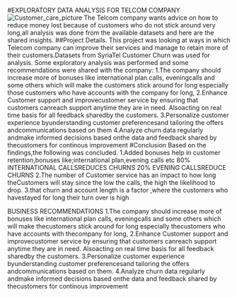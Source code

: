 #EXPLORATORY DATA ANALYSIS FOR TELCOM COMPANY
![Customer_care_picture](https://github.com/mourinem97/Phase-3-project.PNG)
The Telcom company wants advice on how to reduce money lost because of customers who do not stick around very long,all analysis was done from the available datasets and here are the shared insights.
##Project Details.
This project was looking at ways in which Telecom company can improve their services and manage to retain more of their customers.Datasets from SyriaTel Customer Churn was used for analysis.
Some exploratory analysis was performed and some recommendations were shared with the company:
1.The company should increase more of bonuses like international plan calls, eveningcalls and some others which will make the customers stick around for long especially those customers who have accounts with the company for long,
2.Enhance Customer support and improvecustomer service by ensuring that customers canreach support anytime they are in need. Alsoacting on real time basis for all feedback sharedby the customers.
3.Personalize
customer experience byunderstanding customer preferencesand tailoring the offers andcommunications based on them
4.Analyze churn data regularly andmake informed decisions based onthe data and feedback shared by thecustomers for continous improvement
#Conclusion
Based on the findings,the following was concluded.
1.Added bonuses help in customer retention,bonuses like;international plan,evening calls etc
80% INTERNATIONAL CALLSREDUCES CHURNS
20% EVENING CALLSREDUCE CHURNS
2.The number of Customer service has an impact to how long theCustomers will stay since the low the calls, the high the likelihood to drop.
3.that churn and account length is a factor ,where the customers who havestayed for long their turn over is high










BUSINESS RECOMMENDATIONS
1.The company should increase more of bonuses like international plan calls, eveningcalls and some others which will make thecustomers stick around for long especially thecustomers who have accounts with thecompany for long,
2.Enhance Customer support and improvecustomer service by ensuring that customers canreach support anytime they are in need. Alsoacting on real time basis for all feedback sharedby the customers.
3.Personalize customer experience byunderstanding customer preferencesand tailoring the offers andcommunications based on them.
4.Analyze churn data regularly andmake informed decisions based onthe data and feedback shared by thecustomers for continous improvement
